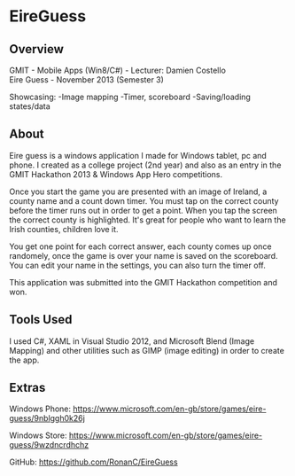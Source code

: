 EireGuess
=========

Overview
-----
GMIT - Mobile Apps (Win8/C#) - Lecturer: Damien Costello  
Eire Guess - November 2013 (Semester 3)

Showcasing:
-Image mapping
-Timer, scoreboard
-Saving/loading states/data​


About
-----
Eire guess is a windows application I made for Windows tablet, pc and phone. I created as a college project (2nd year) and also as an entry in the GMIT Hackathon 2013 & Windows App Hero competitions. 

Once you start the game you are presented with an image of Ireland, a county name and a count down timer. You must tap on the correct county before the timer runs out in order to get a point. When you tap the screen the correct county is highlighted. It's great for people who want to learn the Irish counties, children love it. 

You get one point for each correct answer, each county comes up once randomely, once the game is over your name is saved on the scoreboard. You can edit your name in the settings, you can also turn the timer off. 

This application was submitted into the GMIT Hackathon competition and won.

Tools Used
-----
I used C#, XAML in Visual Studio 2012, and Microsoft Blend (Image Mapping) and other utilities such as GIMP (image editing) in order to create the app.


Extras
-----
Windows Phone:
https://www.microsoft.com/en-gb/store/games/eire-guess/9nblggh0k26j

Windows Store:
https://www.microsoft.com/en-gb/store/games/eire-guess/9wzdncrdhchz

GitHub:
https://github.com/RonanC/EireGuess

